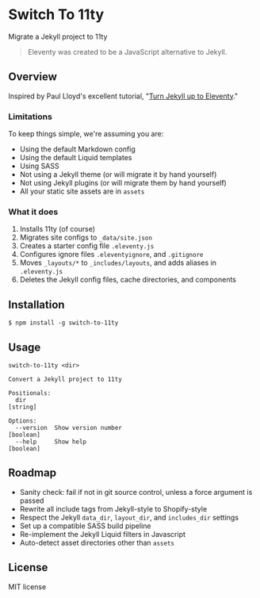 # Switch To 11ty

Migrate a Jekyll project to 11ty

> Eleventy was created to be a JavaScript alternative to Jekyll.

## Overview

Inspired by Paul Lloyd's excellent tutorial, "[Turn Jekyll up to Eleventy](https://24ways.org/2018/turn-jekyll-up-to-eleventy)."

### Limitations

To keep things simple, we're assuming you are:

* Using the default Markdown config
* Using the default Liquid templates
* Using SASS
* Not using a Jekyll theme (or will migrate it by hand yourself)
* Not using Jekyll plugins (or will migrate them by hand yourself)
* All your static site assets are in `assets`

### What it does

1. Installs 11ty (of course)
2. Migrates site configs to `_data/site.json`
3. Creates a starter config file `.eleventy.js`
4. Configures ignore files `.eleventyignore`, and `.gitignore`
5. Moves `_layouts/*` to `_includes/layouts`, and adds aliases in `.eleventy.js`
6. Deletes the Jekyll config files, cache directories, and components

## Installation

```
$ npm install -g switch-to-11ty
```

## Usage

```
switch-to-11ty <dir>

Convert a Jekyll project to 11ty

Positionals:
  dir                                                                   [string]

Options:
  --version  Show version number                                       [boolean]
  --help     Show help                                                 [boolean]
```

## Roadmap

* Sanity check: fail if not in git source control, unless a force argument is passed
* Rewrite all include tags from Jekyll-style to Shopify-style
* Respect the Jekyll `data_dir`, `layout_dir`, and `includes_dir` settings
* Set up a compatible SASS build pipeline
* Re-implement the Jekyll Liquid filters in Javascript
* Auto-detect asset directories other than `assets`

## License

MIT license
